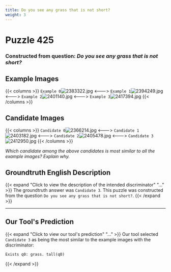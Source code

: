 ```yaml
---
title: Do you see any grass that is not short?
weight: 3
---
```


# Puzzle 425
### Constructed from question: _Do you see any grass that is not short?_


## Example Images
{{< columns >}}
`Example 0`![2383322.jpg](/gqa_images/2383322.jpg)
<--->
`Example 1`![2394249.jpg](/gqa_images/2394249.jpg)
<--->
`Example 2`![2401140.jpg](/gqa_images/2401140.jpg)
<--->
`Example 3`![2417394.jpg](/gqa_images/2417394.jpg)
{{< /columns >}}

## Candidate Images
{{< columns >}}
`Candidate 0`![2366214.jpg](/gqa_images/2366214.jpg)
<--->
`Candidate 1`![2403182.jpg](/gqa_images/2403182.jpg)
<--->
`Candidate 2`![2405478.jpg](/gqa_images/2405478.jpg)
<--->
`Candidate 3`![2412950.jpg](/gqa_images/2412950.jpg)
{{< /columns >}}

*Which candidate among the above candidates is most similar to all the example images? Explain why.*

## Groundtruth English Description

{{< expand "Click to view the description of the intended discriminator" "..." >}}
The groundtruth answer was `Candidate 3`. This puzzle was constructed from the question `Do you see any grass that is not short?`.
{{< /expand >}}

---

## Our Tool's Prediction

{{< expand "Click to view our tool's prediction" "..." >}}
Our tool selected `Candidate 3` as being the most similar to the example images with the discriminator:
```plaintext
Exists q0: grass. tall(q0)
```
{{< /expand >}}
